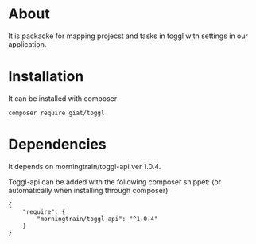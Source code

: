 # About
It is packacke for mapping projecst and tasks in toggl with settings in our application.
 

# Installation

It can be installed with composer

```
composer require giat/toggl
```

# Dependencies

It depends on morningtrain/toggl-api ver 1.0.4.

Toggl-api can be added with the following composer snippet:
(or automatically when installing through composer)

```
{
    "require": {
        "morningtrain/toggl-api": "^1.0.4"
    }
}
```
